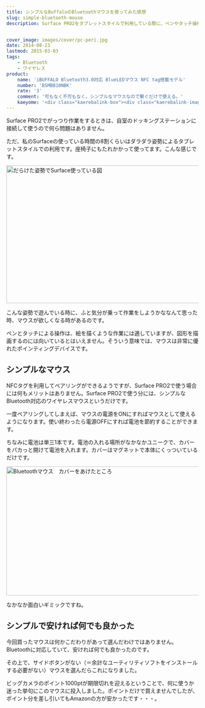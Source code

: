 ```yaml
---
title: シンプルなBuffaloのBluetoothマウスを使ってみた感想
slug: simple-bluetooth-mouse
description: Surface PRO2をタブレットスタイルで利用している際に、ペンやタッチ操作では作業がしづらいときがあるので、そんなときのためのシンプルなBuluetoothのマウスを購入しました。余計な管理アプリを入れずに使えるのが魅力です。


cover_image: images/cover/pc-peri.jpg
date: 2014-08-23
lastmod: 2015-03-03
tags: 
    - Bluetooth
    - ワイヤレス
product:
    name: 'iBUFFALO Bluetooth3.0対応 BlueLEDマウス NFC tag搭載モデル'
    number: 'BSMBB10NBK'
    rate: '3'
    comment: '可もなく不可もなく。シンプルなマウスなので繋ぐだけで使える。'
    kaeyome: '<div class="kaerebalink-box"><div class="kaerebalink-image"><a href="http://www.amazon.co.jp/exec/obidos/ASIN/B009V7B944/illusionspace-22/ref=nosim/" rel="nofollow" target="_blank"><img src="http://ecx.images-amazon.com/images/I/31NJYw5xjeL._SL160_.jpg" style="border: none;" /></a></div><div class="kaerebalink-info"><div class="kaerebalink-name"><a href="http://www.amazon.co.jp/exec/obidos/ASIN/B009V7B944/illusionspace-22/ref=nosim/" rel="nofollow" target="_blank">iBUFFALO Bluetooth3.0対応 BlueLEDマウス NFC tag搭載モデル ブラック BSMBB10NBK</a><div class="kaerebalink-powered-date">posted with <a href="http://kaereba.com" rel="nofollow" target="_blank">カエレバ</a></div></div><div class="kaerebalink-detail"> バッファロー 2012-11-29    </div><div class="kaerebalink-link1"><div class="shoplinkamazon"><a href="http://www.amazon.co.jp/gp/search?keywords=BSMBB10NBK&__mk_ja_JP=%83J%83%5E%83J%83i&tag=illusionspace-22" rel="nofollow" target="_blank" title="アマゾン" >Amazonで購入</a></div><div class="shoplinkrakuten"><a href="http://hb.afl.rakuten.co.jp/hgc/0e95387f.f2aef20d.0e953880.25e412bd/?pc=http%3A%2F%2Fsearch.rakuten.co.jp%2Fsearch%2Fmall%2FBSMBB10NBK%2F-%2Ff.1-p.1-s.1-sf.0-st.A-v.2%3Fx%3D0%26scid%3Daf_ich_link_urltxt%26m%3Dhttp%3A%2F%2Fm.rakuten.co.jp%2F" rel="nofollow" target="_blank" title="楽天市場" >楽天市場で購入</a></div></div></div><div class="booklink-footer" style="clear: left"></div></div>'
---
```


Surface PRO2でがっつり作業をするときは、自室のドッキングステーションに接続して使うので何ら問題はありません。

ただ、私のSurfaceの使っている時間の8割くらいはダラダラ姿勢によるタブレットスタイルでの利用です。座椅子にもたれかかって使ってます。こんな感じです。

<img src="https://wantit.gcreate.jp/wp-content/uploads/2014/08/daraketasurface.jpg" alt="だらけた姿勢でSurface使っている図" title="だらけた姿勢でSurface使っている図" width="600" height="360" />

こんな姿勢で遊んでいる時に、ふと気分が乗って作業をしようかななんて思った時、マウスが欲しくなる時があるのです。

ペンとタッチによる操作は、絵を描くような作業には適していますが、図形を描画するのには向いているとはいえません。そういう意味では、マウスは非常に優れたポインティングデバイスです。


## シンプルなマウス


NFCタグを利用してペアリングができるようですが、Surface PRO2で使う場合には何もメリットはありません。Surface PRO2で使う分には、シンプルなBluetooth対応のワイヤレスマウスというだけです。

一度ペアリングしてしまえば、マウスの電源をONにすればマウスとして使えるようになります。使い終わったら電源OFFにすれば電池を節約することができます。

ちなみに電池は単三1本です。電池の入れる場所がなかなかユニークで、カバーをパカっと開けて電池を入れます。カバーはマグネットで本体にくっついているだけです。

<img src="https://wantit.gcreate.jp/wp-content/uploads/2014/08/bluetoothmouse02.jpg" alt="Bluetoothマウス　カバーをあけたところ" title="Bluetoothマウス　カバーをあけたところ" width="600" height="337" />

なかなか面白いギミックですね。


## シンプルで安ければ何でも良かった


今回買ったマウスは何かこだわりがあって選んだわけではありません。Bluetoothに対応していて、安ければ何でも良かったのです。

その上で、サイドボタンがない（＝余計なユーティリティソフトをインストールする必要がない）マウスを選んだらこれになりました。

ビッグカメラのポイント1000ptが期限切れを迎えるということで、何に使うか迷った挙句にこのマウスに投入しました。ポイントだけで買えませんでしたが、ポイント分を差し引いてもAmazonの方が安かったです・・・。


  